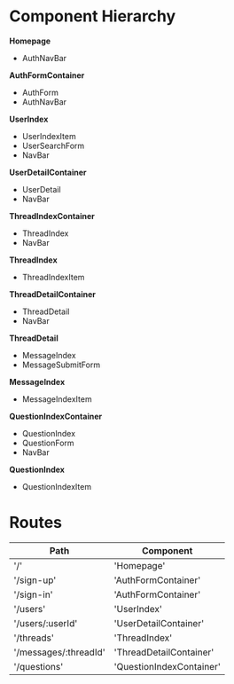 # Component Hierarchy

**Homepage**
* AuthNavBar

**AuthFormContainer**
* AuthForm
* AuthNavBar

**UserIndex**
* UserIndexItem
* UserSearchForm
* NavBar

**UserDetailContainer**
* UserDetail
* NavBar

**ThreadIndexContainer**
* ThreadIndex
* NavBar

**ThreadIndex**
* ThreadIndexItem

**ThreadDetailContainer**
* ThreadDetail
* NavBar

**ThreadDetail**
* MessageIndex
* MessageSubmitForm

**MessageIndex**
* MessageIndexItem

**QuestionIndexContainer**
* QuestionIndex
* QuestionForm
* NavBar

**QuestionIndex**
* QuestionIndexItem

# Routes

| **Path**  | **Component** |
| ------------- | ------------- |
| '/'  | 'Homepage'  |
| '/sign-up'  | 'AuthFormContainer'  |
| '/sign-in'  | 'AuthFormContainer'  |
| '/users'  | 'UserIndex'  |
| '/users/:userId'  | 'UserDetailContainer'  |
| '/threads'  | 'ThreadIndex'  |
| '/messages/:threadId'  | 'ThreadDetailContainer'  |
| '/questions'  | 'QuestionIndexContainer'  |
